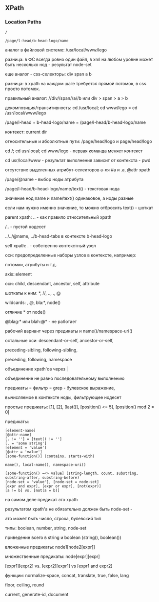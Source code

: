 ## XPath

### Location Paths

`/`

`/page/l-head/b-head-logo/name`

аналог в файловой системе: /usr/local/www/lego

разница: в ФС всегда ровно один файл, в xml на любом уровне может быть несколько нод - результат node-set

еще аналог - css-селекторы: div span a b

разница: в xpath на каждом шаге требуется прямой потомок, в css просто потомок.

правильный аналог: //div//span//a//b или div > span > a > b

декомпозиция/транзитивность: cd /usr/local; cd www/lego = cd /usr/local/www/lego

/page/l-head + b-head-logo/name = /page/l-head/b-head-logo/name

контекст: current dir

относительные и абсолютные пути: /page/head/logo и page/head/logo

cd /; cd usr/local; cd www/lego - первая команда меняет контекст

cd usr/local/www - результат выполнения зависит от контекста - pwd

отсутствие выделенных атрибут-селекторов а-ля #a и .a, @attr xpath

/page/@name - выбор ноды атрибута

/page/l-head/b-head-logo/name/text() - текстовая нода

значение нод name и name/text() одинаковое, а ноды разные

если нам нужно именно значение, то можно отбросить text() - шоткат

parent xpath: .. - как правило относительный xpath

/.. - пустой нодесет

../../@name, ../b-head-tabs в контексте b-head-logo

self xpath: . - собственно контекстный узел

оси: предопределенные наборы узлов в контексте, например:

потомки, атрибуты и т.д.

axis::element

оси: child, descendant, ancestor, self, attribute

шоткаты к ним: *, //, .., ., @

wildcards: *, @*, bla:*, node()

отличие * от node()

@blag:* или blah:@* - не работает

рабочий вариант через предикаты и name()/namespace-uri()

остальные оси: descendant-or-self, ancestor-or-self,

preceding-sibling, following-sibling,

preceding, following, namespace

объединение xpath'ов через |

объединение не равно последовательному выполнению

предикаты = фильтр = grep - булевское выражение,

вычисляемое в контексте ноды, фильтрующее нодесет

простые предикаты: [1], [2], [last()], [position() <= 5], [position() mod 2 = 0]

предикаты:

    [element-name]
    [@attr-name]
    [. != ''] = [text() != '']
    [. = 'some string']
    [element = 'value']
    [@attr = 'value']
    [some-function()] (contains, starts-with)

    name(), local-name(), namespace-uri()

    [some-function() =<> value] (string-length, count, substring, substring-after, substring-before)
    [node-set = 'value'], [node-set = node-set]
    [expr and expr], [expr or expr], [not(expr)]
    [a != b] vs. [not(a = b)]

на самом деле предикат это xpath

результатом xpath'а не обязательно должен быть node-set -

это может быть число, строка, булевский тип

типы: boolean, number, string, node-set

приведение всего в string и boolean (string(), boolean())

вложенные предикаты: node1[node2[expr]]

множественные предикаты: node[expr][expr]

[expr1][expr2] vs. [expr2][expr1] vs [expr1 and expr2]

функции: normalize-space, concat, translate, true, false, lang

floor, ceiling, round

current, generate-id, document


